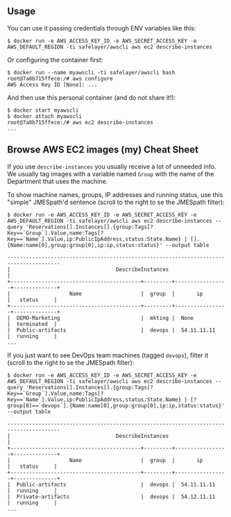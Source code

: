 Usage
-----

You can use it passing credentials through ENV variables like this:

```
$ docker run -e AWS_ACCESS_KEY_ID -e AWS_SECRET_ACCESS_KEY -e AWS_DEFAULT_REGION -ti safelayer/awscli aws ec2 describe-instances 
```

Or configuring the container first:

```
$ docker run --name myawscli -ti safelayer/awscli bash
root@7a8b715ffece:/# aws configure
AWS Access Key ID [None]: ...
```

And then use this personal container (and do not share it!):

```
$ docker start myawscli
$ docker attach myawscli
root@7a8b715ffece:/# aws ec2 describe-instances
...
```

Browse AWS EC2 images (my) Cheat Sheet
--------------------------------------

If you use `describe-instances` you usually receive a lot of unneeded info. We usually tag images with a variable named `Group` with the name of the Department that uses the machine. 

To show machine names, groups, IP addresses and running status, use this "simple" JMESpath'd sentence (scroll to the right to se the JMESpath filter):

```
$ docker run -e AWS_ACCESS_KEY_ID -e AWS_SECRET_ACCESS_KEY -e AWS_DEFAULT_REGION -ti safelayer/awscli aws ec2 describe-instances --query 'Reservations[].Instances[].{group:Tags[?Key==`Group`].Value,name:Tags[?Key==`Name`].Value,ip:PublicIpAddress,status:State.Name} | [].{Name:name[0],group:group[0],ip:ip,status:status}' --output table

---------------------------------------------------------------------------------------
|                                  DescribeInstances                                  |
+------------------------------------------+---------+-----------------+--------------+
|                   Name                   |  group  |       ip        |   status     |
+------------------------------------------+---------+-----------------+--------------+
|  DEMO-Marketing                          |  mkting |  None           |  terminated  |
|  Public-artifacts                        |  devops |  54.11.11.11    |  running     |
...
```

If you just want to see DevOps team machines (tagged `devops`), filter it (scroll to the right to se the JMESpath filter):

```
$ docker run -e AWS_ACCESS_KEY_ID -e AWS_SECRET_ACCESS_KEY -e AWS_DEFAULT_REGION -ti safelayer/awscli aws ec2 describe-instances --query 'Reservations[].Instances[].{group:Tags[?Key==`Group`].Value,name:Tags[?Key==`Name`].Value,ip:PublicIpAddress,status:State.Name} | [?group[0]==`devops`].{Name:name[0],group:group[0],ip:ip,status:status}' --output table

---------------------------------------------------------------------------------------
|                                  DescribeInstances                                  |
+------------------------------------------+---------+-----------------+--------------+
|                   Name                   |  group  |       ip        |   status     |
+------------------------------------------+---------+-----------------+--------------+
|  Public-artifacts                        |  devops |  54.11.11.11    |  running     |
|  Private-artifacts                       |  devops |  54.12.11.11    |  running     |
...
```


